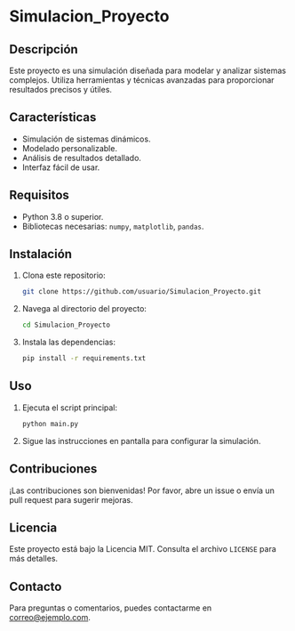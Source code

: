 # Simulacion_Proyecto

## Descripción

Este proyecto es una simulación diseñada para modelar y analizar sistemas complejos. Utiliza herramientas y técnicas avanzadas para proporcionar resultados precisos y útiles.

## Características

- Simulación de sistemas dinámicos.
- Modelado personalizable.
- Análisis de resultados detallado.
- Interfaz fácil de usar.

## Requisitos

- Python 3.8 o superior.
- Bibliotecas necesarias: `numpy`, `matplotlib`, `pandas`.

## Instalación

1. Clona este repositorio:
    ```bash
    git clone https://github.com/usuario/Simulacion_Proyecto.git
    ```
2. Navega al directorio del proyecto:
    ```bash
    cd Simulacion_Proyecto
    ```
3. Instala las dependencias:
    ```bash
    pip install -r requirements.txt
    ```

## Uso

1. Ejecuta el script principal:
    ```bash
    python main.py
    ```
2. Sigue las instrucciones en pantalla para configurar la simulación.

## Contribuciones

¡Las contribuciones son bienvenidas! Por favor, abre un issue o envía un pull request para sugerir mejoras.

## Licencia

Este proyecto está bajo la Licencia MIT. Consulta el archivo `LICENSE` para más detalles.

## Contacto

Para preguntas o comentarios, puedes contactarme en [correo@ejemplo.com](mailto:correo@ejemplo.com).
